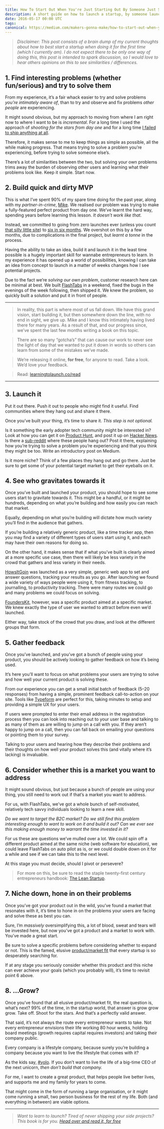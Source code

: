 ```yaml
---
title: How To Start Out When You're Just Starting Out By Someone Just Starting Out
description: A short guide on how to launch a startup, by someone launching a startup.
date: 2016-05-17 00:00 UTC
tags:
canonical: https://medium.com/makers-gonna-make/how-to-start-out-when-youre-just-starting-out-by-someone-just-starting-out-35014c26811c#.blfwzn4ns
---
```


> _Disclaimer: This post consists of a brain dump of my current thoughts about how to best start a startup when doing it for the first time (which I currently am). I do not expect there to be only one way of doing this, this post is intended to spark discussion, so I would love to hear others opinions on this to see similarities / differences._

## 1\. Find interesting problems (whether fun/serious) and try to solve them

From my experience, it’s a fair whack easier to try and solve problems _you’re intimately aware of_, than to try and observe and fix problems _other people_ are experiencing.

It might sound obvious, but my approach to moving from where I am right now to where I want to be is _incremental_. For a long time I used the approach of _shooting for the stars from day one_ and for a long time [I failed to ship anything at all](http://wearecontrast.com/2014/11/introducing-sixbysix/).

Therefore, it makes sense to me to keep things as simple as possible, all the while making progress. That means trying to solve a problem you’re experiencing, before trying to solve someone else’s.

There’s a lot of similarities between the two, but solving your own problems trims away the burden of observing other users and learning what their problems look like. Keep it simple. Start now.

## 2\. Build quick and dirty MVP

This is what I’ve spent 90% of my spare time doing for the past year, along with my _partner-in-crime_, [Mike](https://medium.com/u/67a4475456c). We realised our problem was trying to make a fully-featured perfect product from day one. We’ve learnt the hard way, spending years before learning this lesson. _It doesn’t work like that._

Instead, we committed to going from zero launches ever (unless you count [that silly little site](http://arethensawatchingme.com/)) to [six in six months](https://www.producthunt.com/@fredrivett/collections/things-i-ve-made). We overshot on this by a few months, due to complications in the final project, but _learnt a tonne_ in the process.

Having the ability to take an idea, build it and launch it in the least time possible is a hugely important skill for wannabe entrepreneurs to learn. In my experience it has opened up a world of possibilities, knowing I can take an idea from concept to launch in a matter of weeks changes how I see potential projects.

Due to the fact we’re _solving our own problem_, customer research here can be minimal at best. We built [FlashTabs](http://flashtabs.co/) in a weekend, fixed the bugs in the evenings of the week following, then shipped it. We knew the problem, so quickly built a solution and put it in front of people.

---

> In reality, this part is where most of us fall down. We have this grand vision, start building it, but then somewhere down the line, with no end in sight, we give up. Mike and I know this intimately having lived there for many years. As a result of that, and our progress since, we’ve spent the last few months writing a book on this topic.

> There are so many “gotcha’s” that can cause our work to never see the light of day that we wanted to put it down in words so others can learn from some of the mistakes we’ve made.

> We’re releasing it online, **for free**, for anyone to read. Take a look. We’d love your feedback.

> Read: [learningtolaunch.co/read](https://learningtolaunch.co/read)

---

## 3\. Launch it

Put it out there. Push it out to people who might find it useful. Find communities where they hang out and share it there.

Once you’ve built your thing, it’s time to share it. _This step is not optional._

Is it something the early adopter tech community might be interested in? Look at how you can get it on [Product Hunt](https://www.producthunt.com/), and post it up on [Hacker News](https://news.ycombinator.com/). Is there a [sub-reddit](https://www.reddit.com/reddits/) where these people hang out? Post it there, explaining how you’re trying to solve a problem you’re experiencing and that you think they might be too. Write an introductory post on Medium.

Is it more niche? Think of a few places they hang out and go there. Just be sure to get some of your potential target market to get their eyeballs on it.

## 4\. See who gravitates towards it

Once you’ve built and launched your product, you should hope to see some users start to gravitate towards it. This might be a handful, or it might be hundreds, depending on what you’re building and how easily you can reach that market.

Equally, depending on what you’re building will dictate how much variety you’ll find in the audience that gathers.

If you’re building a relatively generic product, like a time tracker app, then you may find a variety of different types of users start using it, and each may have their own reasons for doing so.

On the other hand, it makes sense that if what you’ve built is clearly aimed at a more specific use case, then there will likely be less variety in the crowd that gathers and less variety in their needs.

[HowsItGoin](http://howsitgo.in/) was launched as a very simple, generic web app to set and answer questions, tracking your results as you go. After launching we found a wide variety of ways people were using it, from fitness tracking, to journalling, to productivity tracking. There were many routes we could go and many problems we could focus on solving.

[FoundersKit](https://founderskit.co/), however, was a specific product aimed at a specific market. We knew exactly the type of user we wanted to attract before even we’d launched.

Either way, take stock of the crowd that you draw, and look at the different groups that form.

## 5\. Gather feedback

Once you’ve launched, and you’ve got a bunch of people using your product, you should be actively looking to gather feedback on how it’s being used.

It’s here you’ll want to focus on what problems your users are trying to solve and how well your current product is solving these.

From our experience you can get a small initial batch of feedback (5–20 responses) from having a simple, prominent feedback call-to-action on your site. Tools like [Typeform](https://www.typeform.com/) are perfect for this, taking minutes to setup and providing a simple UX for your users.

If users were prompted to enter their email address in the registration process then you can look into reaching out to your user base and talking to as many of them as are willing to jump on a call with you. If they aren’t happy to jump on a call, then you can fall back on emailing your questions or pointing them to your survey.

Talking to your users and hearing how they describe their problems and their thoughts on how well your product solves this (and vitally where it’s lacking) is invaluable.

## 6\. Consider whether this is a market you want to address

It might sound obvious, but just because a bunch of people are using your thing, you still need to work out if that’s a market you want to address.

For us, with FlashTabs, we’ve got a whole bunch of self-motivated, relatively tech savvy individuals looking to learn a new skill.

_Do we want to target the B2C market? Do we still find this problem interesting enough to want to work on it and build it out? Can we ever see this making enough money to warrant the time invested in it?_

For us these are questions we’ve mulled over a lot. We could spin off a different product aimed at the same niche (web software for education), we could leave FlashTabs on auto pilot as is, or we could double down on it for a while and see if we can take this to the next level.

At this stage you must decide, should I pivot or persevere?

> For more on this, be sure to read the staple twenty-first century entrepreneurs handbook: [The Lean Startup](http://theleanstartup.com/).

## 7\. Niche down, hone in on their problems

Once you’ve got your product out in the wild, you’ve found a market that resonates with it, it’s time to hone in on the problems your users are facing and solve these as best you can.

Sure, I’m _massively_ oversimplifying this, a lot of blood, sweat and tears will be invested here, but now you’ve got a product and a market to work with. You’ve made a great start.

Be sure to solve a specific problems before considering whether to expand or not. This is the famed, elusive [product/market fit](http://www.startup-marketing.com/the-startup-pyramid/) that every startup is so desperately searching for.

If at any stage you seriously consider whether this product and this niche can ever achieve your goals (which you probably will), it’s time to revisit point 6 above.

## 8. …Grow?

Once you’ve found that all elusive product/market fit, the real question is, what’s next? 99% of the time, in the startup world, that answer is grow grow grow. Take off. Shoot for the stars. And that’s a perfectly valid answer.

That said, it’s not always the route every entrepreneur wants to take. Not every entrepreneur envisions their life working 80 hour weeks, holding board meetings (growth requires capital requires investors) and taking their company public.

Every company is a lifestyle company, because surely you’re building a company because you want to live the lifestyle that comes with it?

As the kids say, [#yolo](https://media.giphy.com/media/FuvVKU8Jxq1CE/giphy.gif). If you don’t want to live the life of a big-time CEO of the next unicorn, _then don’t build that company._

For me, I want to create a great product, that helps people live better lives, and supports me and my family for years to come.

That might come in the form of running a large organisation, or it might come running a small, two person business for the rest of my life. Both (and everything in between) are viable options.

---

> _Want to learn to launch? Tired of never shipping your side projects? This book is for you. [Head over and read it, for free](https://learningtolaunch.co/read)_
